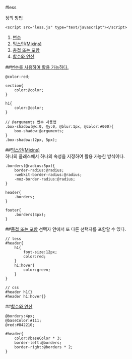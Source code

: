 #less

정의 방법
> <link rel="stylesheet/`less`" type="text/css" href="styles.`less`">  
	<script src="less.js" type="text/javascript"></script>  
	

1. [변수](#var)  
1. [믹스인(Mixins)](#mixins)  
1. [충첩 또는 포함](#overlap)  
1. [함수와 연산](#function)

##<a href="#" name="var">변수를 사용하여 활용 가능하다.</a>
		
	@color:red;

	section{
		color:@color;
	}

	h1{
		color:@color;
	}

	// @arguments 변수 사용법
	.box-shadow(@x:0, @y:0, @blur:1px, @color:#000){
		box-shadow:@arguments;
	}
	.box-shadow:(2px, 5px);

##<a href="#" name="mixins">믹스인(Mixins)</a>  
하나의 클래스에서 하나의 속성을 지정하여 활용 가능한 방식이다.
		
	.borders(@radius:5px){
		border-radius:@radius;
		-webkit-border-radius:@radius;
		-moz-border-radius:@radius;
	}

	header{
		.borders;
	}

	footer{
		.borders(4px);
	}

##<a href="#" name="overlap">중첩 또는 포함</a>
선택자 안에서 또 다른 선택자를 포함할 수 있다.
		
	// less
	#header{
		h1{
			font-size:12px;
			color:red;
		}
		h1:hover{
			color:green;
		}
	}

	// css
	#header h1{}
	#header h1:hover{}

##<a href="#" name="function">함수와 연산</a>
		
	@borders:4px;
	@baseColor:#111;
	@red:#842210;

	#header{
		color:@baseColor * 3;
		border-left:@borders;
		border-right:@borders * 2;
	}
